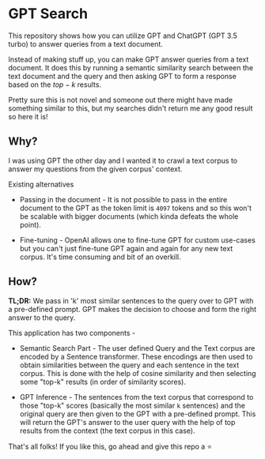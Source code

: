 # GPT Search

This repository shows how you can utilize GPT and ChatGPT (GPT 3.5 turbo) to answer queries from a text document.

Instead of making stuff up, you can make GPT answer queries from a text document. It does this by running a semantic similarity search between the text document and the query and then asking GPT to form a response based on the $top-k$ results.

Pretty sure this is not novel and someone out there might have made something similar to this, but my searches didn't return me any good result so here it is!

## Why?

I was using GPT the other day and I wanted it to crawl a text corpus to answer my questions from the given corpus' context.

Existing alternatives
- Passing in the document - It is not possible to pass in the entire document to the GPT as the token limit is `4097` tokens and so this won't be scalable with bigger documents (which kinda defeats the whole point).

- Fine-tuning - OpenAI allows one to fine-tune GPT for custom use-cases but you can't just fine-tune GPT again and again for any new text corpus. It's time consuming and bit of an overkill.

## How?

**TL;DR:** We pass in 'k' most similar sentences to the query over to GPT with a pre-defined prompt. GPT makes the decision to choose and form the right answer to the query. 

This application has two components - 
* Semantic Search Part - The user defined Query and the Text corpus are encoded by a Sentence transformer. These encodings are then used to obtain similarities between the query and each sentence in the text corpus. This is done with the help of cosine similarity and then selecting some "top-k" results (in order of similarity scores).
  
* GPT Inference - The sentences from the text corpus that correspond to those "top-k" scores (basically the most similar `k` sentences) and the original query are then given to the GPT with a pre-defined prompt. This will return the GPT's answer to the user query with the help of top results from the context (the text corpus in this case).

That's all folks! If you like this, go ahead and give this repo a ⭐️

